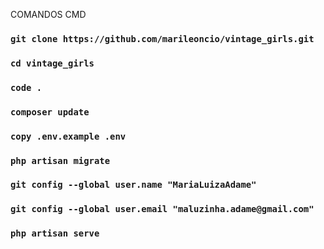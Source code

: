 COMANDOS CMD

### `git clone https://github.com/marileoncio/vintage_girls.git`

### `cd vintage_girls`

### `code .`

### `composer update`

### `copy .env.example .env` 

### `php artisan migrate`

### `git config --global user.name "MariaLuizaAdame"`

### `git config --global user.email "maluzinha.adame@gmail.com"`

### `php artisan serve`
